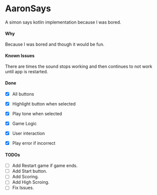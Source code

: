 # AaronSays
A simon says kotlin implementation because I was bored.

#### Why
Because I was bored and though it would be fun.

#### Known Issues
There are times the sound stops working and then continues to not work until app is restarted.


#### Done
- [x] All buttons
- [x] Highlight button when selected
- [x] Play tone when selected
- [x] Game Logic
- [x] User interaction 
- [x] Play error if incorrect


#### TODOs
- [ ] Add Restart game if game ends.
- [ ] Add Start button. 
- [ ] Add Scoring.
- [ ] Add High Scroing.
- [ ] Fix Issues.
